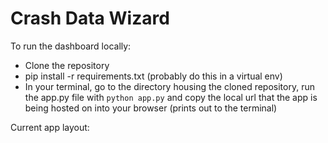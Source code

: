 # Crash Data Wizard

To run the dashboard locally:

- Clone the repository
- pip install -r requirements.txt (probably do this in a virtual env)
- In your terminal, go to the directory housing the cloned repository, run the app.py file with `python app.py` and copy the local url that the app is being hosted on into your browser (prints out to the terminal)

Current app layout:

